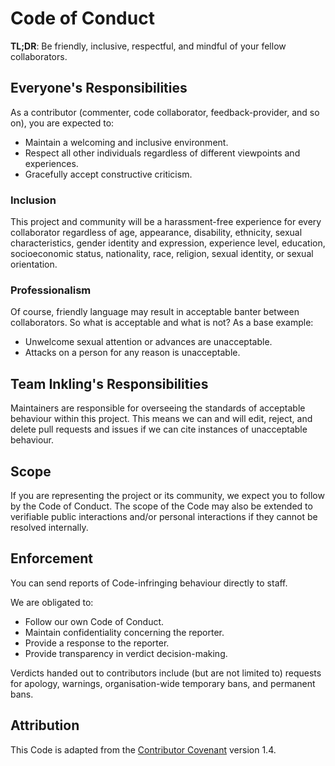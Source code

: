 # Code of Conduct

**TL;DR**: Be friendly, inclusive, respectful, and mindful of your fellow collaborators.

## Everyone's Responsibilities

As a contributor (commenter, code collaborator, feedback-provider, and so on), you are expected to:

- Maintain a welcoming and inclusive environment.
- Respect all other individuals regardless of different viewpoints and experiences.
- Gracefully accept constructive criticism.

### Inclusion

This project and community will be a harassment-free experience for every collaborator regardless of age, appearance,
disability, ethnicity, sexual characteristics, gender identity and expression, experience level, education,
socioeconomic status, nationality, race, religion, sexual identity, or sexual orientation.

### Professionalism

Of course, friendly language may result in acceptable banter between collaborators. So what is acceptable and what
is not? As a base example:

- Unwelcome sexual attention or advances are unacceptable.
- Attacks on a person for any reason is unacceptable.

## Team Inkling's Responsibilities

Maintainers are responsible for overseeing the standards of acceptable behaviour within this project. This means we
can and will edit, reject, and delete pull requests and issues if we can cite instances of unacceptable behaviour.

## Scope

If you are representing the project or its community, we expect you to follow by the Code of Conduct. The scope of the
Code may also be extended to verifiable public interactions and/or personal interactions if they cannot be resolved
internally.

## Enforcement

You can send reports of Code-infringing behaviour directly to staff.

We are obligated to:

- Follow our own Code of Conduct.
- Maintain confidentiality concerning the reporter.
- Provide a response to the reporter.
- Provide transparency in verdict decision-making.

Verdicts handed out to contributors include (but are not limited to) requests for apology, warnings, organisation-wide
temporary bans, and permanent bans.

## Attribution

This Code is adapted from the [Contributor Covenant][contributor-covenant] version 1.4.

[contributor-covenant]: https://www.contributor-covenant.org/version/1/4/code-of-conduct.html
